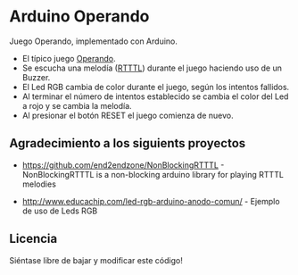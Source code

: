 # Arduino Operando

Juego Operando, implementado con Arduino.

* El típico juego <a href="https://es.wikipedia.org/wiki/Operation" target="_blank" title="ver en Wikipedia">Operando</a>.
* Se escucha una melodía (<a href="https://en.wikipedia.org/wiki/Ring_Tone_Transfer_Language" target="_blank" title="ver en Wikipedia">RTTTL</a>) durante el juego haciendo uso de un Buzzer.
* El Led RGB cambia de color durante el juego, según los intentos fallidos.
* Al terminar el número de intentos establecido se cambia el color del Led a rojo y se cambia la melodía.
* Al presionar el botón RESET el juego comienza de nuevo.


## Agradecimiento a los siguients proyectos

* https://github.com/end2endzone/NonBlockingRTTTL - 
NonBlockingRTTTL is a non-blocking arduino library for playing RTTTL melodies

* http://www.educachip.com/led-rgb-arduino-anodo-comun/ - Ejemplo de uso de Leds RGB


## Licencia

Siéntase libre de bajar y modificar este código!